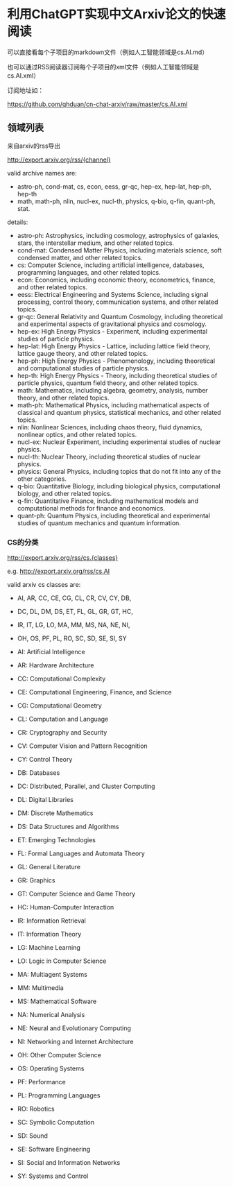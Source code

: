 # 利用ChatGPT实现中文Arxiv论文的快速阅读

可以直接看每个子项目的markdown文件（例如人工智能领域是cs.AI.md）

也可以通过RSS阅读器订阅每个子项目的xml文件（例如人工智能领域是cs.AI.xml）

订阅地址如：

https://github.com/qhduan/cn-chat-arxiv/raw/master/cs.AI.xml

## 领域列表

来自arxiv的rss导出

http://export.arxiv.org/rss/{channel}

valid archive names are:

- astro-ph, cond-mat, cs, econ, eess, gr-qc, hep-ex, hep-lat, hep-ph, hep-th
- math, math-ph, nlin, nucl-ex, nucl-th, physics, q-bio, q-fin, quant-ph, stat.

details:

- astro-ph: Astrophysics, including cosmology, astrophysics of galaxies, stars, the interstellar medium, and other related topics.
- cond-mat: Condensed Matter Physics, including materials science, soft condensed matter, and other related topics.
- cs: Computer Science, including artificial intelligence, databases, programming languages, and other related topics.
- econ: Economics, including economic theory, econometrics, finance, and other related topics.
- eess: Electrical Engineering and Systems Science, including signal processing, control theory, communication systems, and other related topics.
- gr-qc: General Relativity and Quantum Cosmology, including theoretical and experimental aspects of gravitational physics and cosmology.
- hep-ex: High Energy Physics - Experiment, including experimental studies of particle physics.
- hep-lat: High Energy Physics - Lattice, including lattice field theory, lattice gauge theory, and other related topics.
- hep-ph: High Energy Physics - Phenomenology, including theoretical and computational studies of particle physics.
- hep-th: High Energy Physics - Theory, including theoretical studies of particle physics, quantum field theory, and other related topics.
- math: Mathematics, including algebra, geometry, analysis, number theory, and other related topics.
- math-ph: Mathematical Physics, including mathematical aspects of classical and quantum physics, statistical mechanics, and other related topics.
- nlin: Nonlinear Sciences, including chaos theory, fluid dynamics, nonlinear optics, and other related topics.
- nucl-ex: Nuclear Experiment, including experimental studies of nuclear physics.
- nucl-th: Nuclear Theory, including theoretical studies of nuclear physics.
- physics: General Physics, including topics that do not fit into any of the other categories.
- q-bio: Quantitative Biology, including biological physics, computational biology, and other related topics.
- q-fin: Quantitative Finance, including mathematical models and computational methods for finance and economics.
- quant-ph: Quantum Physics, including theoretical and experimental studies of quantum mechanics and quantum information.

### CS的分类

http://export.arxiv.org/rss/cs.{classes}

e.g. http://export.arxiv.org/rss/cs.AI

valid arxiv cs classes are:

- AI, AR, CC, CE, CG, CL, CR, CV, CY, DB,
- DC, DL, DM, DS, ET, FL, GL, GR, GT, HC,
- IR, IT, LG, LO, MA, MM, MS, NA, NE, NI,
- OH, OS, PF, PL, RO, SC, SD, SE, SI, SY

- AI: Artificial Intelligence
- AR: Hardware Architecture
- CC: Computational Complexity
- CE: Computational Engineering, Finance, and Science
- CG: Computational Geometry
- CL: Computation and Language
- CR: Cryptography and Security
- CV: Computer Vision and Pattern Recognition
- CY: Control Theory
- DB: Databases
- DC: Distributed, Parallel, and Cluster Computing
- DL: Digital Libraries
- DM: Discrete Mathematics
- DS: Data Structures and Algorithms
- ET: Emerging Technologies
- FL: Formal Languages and Automata Theory
- GL: General Literature
- GR: Graphics
- GT: Computer Science and Game Theory
- HC: Human-Computer Interaction
- IR: Information Retrieval
- IT: Information Theory
- LG: Machine Learning
- LO: Logic in Computer Science
- MA: Multiagent Systems
- MM: Multimedia
- MS: Mathematical Software
- NA: Numerical Analysis
- NE: Neural and Evolutionary Computing
- NI: Networking and Internet Architecture
- OH: Other Computer Science
- OS: Operating Systems
- PF: Performance
- PL: Programming Languages
- RO: Robotics
- SC: Symbolic Computation
- SD: Sound
- SE: Software Engineering
- SI: Social and Information Networks
- SY: Systems and Control
